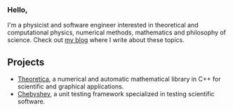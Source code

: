 ### Hello,
I'm a physicist and software engineer interested in theoretical and computational physics, numerical methods, mathematics and philosophy of science.
Check out [my blog](https://mattiaisgro.github.io) where I write about these topics.

## Projects
- [Theoretica](https://github.com/chaotic-society/theoretica), a numerical and automatic mathematical library in C++ for scientific and graphical applications.
- [Chebyshev](https://github.com/chaotic-society/chebyshev), a unit testing framework specialized in testing scientific software.
